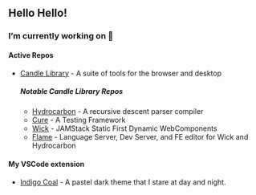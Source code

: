 ## Hello Hello!


### I’m currently working on 🔭
#### Active Repos
- [Candle Library](https://www.github.com/candlelibrary/) - A suite of tools for the browser and desktop
    ##### Notable Candle Library Repos
    - [Hydrocarbon](https://www.github.com/candlelibrary/hydrocarbon) - A recursive descent parser compiler
    - [Cure](https://www.github.com/candlelibrary/cure) - A Testing Framework
    - [Wick](https://www.github.com/candlelibrary/wick) - JAMStack Static First Dynamic WebComponents
    - [Flame](https://www.github.com/candlelibrary/flame) - Language Server, Dev Server, and FE editor for Wick and Hydrocarbon

#### My VSCode extension
- [Indigo Coal](https://www.github.com/acweathersby/indigo-coal) - A pastel dark theme that I stare at day and night. 
